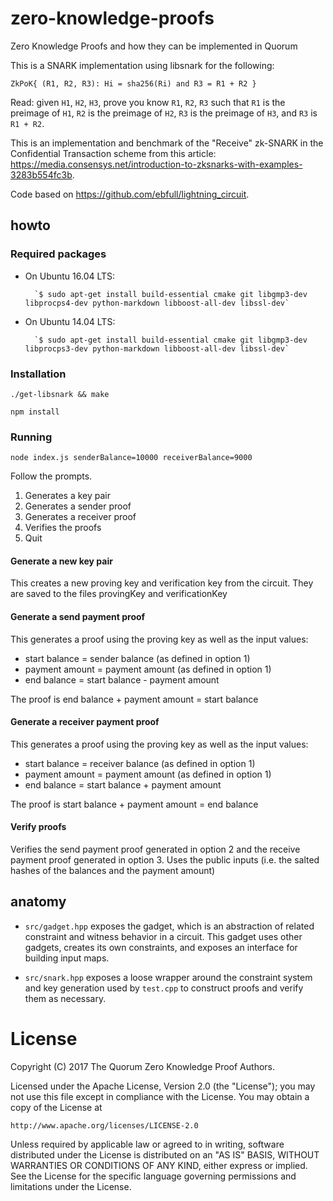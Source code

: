 # zero-knowledge-proofs
Zero Knowledge Proofs and how they can be implemented in Quorum

This is a SNARK implementation using libsnark for the following:

``ZkPoK{ (R1, R2, R3): Hi = sha256(Ri) and R3 = R1 + R2 }``

Read: given `H1`, `H2`, `H3`, prove you know `R1`, `R2`, `R3` such that `R1` is the preimage of `H1`, `R2` is the preimage of `H2`, `R3` is the preimage of `H3`, and `R3` is `R1 + R2`.

This is an implementation and benchmark of the "Receive" zk-SNARK in the Confidential Transaction scheme from this article: <https://media.consensys.net/introduction-to-zksnarks-with-examples-3283b554fc3b>.

Code based on <https://github.com/ebfull/lightning_circuit>.

## howto

### Required packages

* On Ubuntu 16.04 LTS:

        `$ sudo apt-get install build-essential cmake git libgmp3-dev libprocps4-dev python-markdown libboost-all-dev libssl-dev`

* On Ubuntu 14.04 LTS:

        `$ sudo apt-get install build-essential cmake git libgmp3-dev libprocps3-dev python-markdown libboost-all-dev libssl-dev`

### Installation

`./get-libsnark && make`

`npm install`

### Running  
`node index.js senderBalance=10000 receiverBalance=9000`

Follow the prompts.  

1. Generates a key pair
2. Generates a sender proof
3. Generates a receiver proof
4. Verifies the proofs
0. Quit

#### Generate a new key pair  
This creates a new proving key and verification key from the circuit.  They are saved to the files provingKey and verificationKey

#### Generate a send payment proof  
This generates a proof using the proving key as well as the input values:

* start balance = sender balance (as defined in option 1)
* payment amount = payment amount (as defined in option 1)
* end balance = start balance - payment amount

The proof is end balance + payment amount = start balance

#### Generate a receiver payment proof  
This generates a proof using the proving key as well as the input values:

* start balance = receiver balance (as defined in option 1)
* payment amount = payment amount (as defined in option 1)
* end balance = start balance + payment amount

The proof is start balance + payment amount = end balance

#### Verify proofs  
Verifies the send payment proof generated in option 2 and the receive payment proof generated in option 3.  Uses the public inputs (i.e. the salted hashes of the balances and the payment amount)

## anatomy

* `src/gadget.hpp` exposes the gadget, which is an abstraction of related constraint
and witness behavior in a circuit. This gadget uses other gadgets, creates its own
constraints, and exposes an interface for building input maps.

* `src/snark.hpp` exposes a loose wrapper around the constraint system and
key generation used by `test.cpp` to construct proofs and verify them as necessary.

# License
Copyright (C) 2017 The Quorum Zero Knowledge Proof Authors.

Licensed under the Apache License, Version 2.0 (the "License");
you may not use this file except in compliance with the License.
You may obtain a copy of the License at

    http://www.apache.org/licenses/LICENSE-2.0

Unless required by applicable law or agreed to in writing, software
distributed under the License is distributed on an "AS IS" BASIS,
WITHOUT WARRANTIES OR CONDITIONS OF ANY KIND, either express or implied.
See the License for the specific language governing permissions and
limitations under the License.
